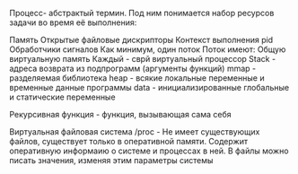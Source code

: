 Процесс- абстрактый термин. Под ним понимается набор ресурсов задачи во время её выполнения:

Память
Открытые файловые дискрипторы
Контекст выполнения
pid
Обработчики сигналов
Как минимум, один поток
Поток имеют:
Общую виртуальную память
Каждый - сврй виртуальный процессор
Stack - адреса возврата из подпрограмм (аргументы функций)
mmap - разделяемая библиотека heap - всякие локальные переменные и временные данные программы data - инициализированные глобальные и статические переменные

Рекурсивная функция - функция, вызывающая сама себя

Виртуальная файловая система /proc - Не имеет существующих файлов, существует только в оперативной памяти. Содержит оперативную информаию о системе и процессах в ней. В файлы можно писать значения, изменяя этим параметры системы
